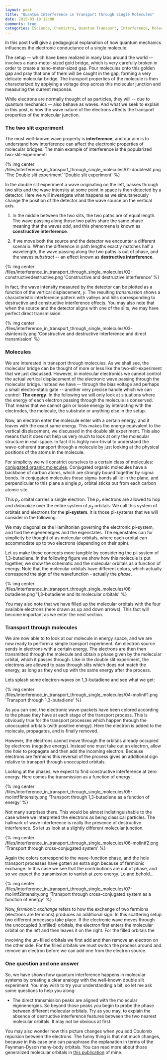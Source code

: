 ```yaml
---
layout: post
title: "Quantum Interference in Transport through Single Molecules"
date: 2015-03-10 12:00
comments: true
categories: [Science, Chemistry, Quantum Transport, Interference, Molecular Electronics]
---
```


In this post I will give a pedagogical explanation of how quantum mechanics influences the electronic conductance of a single molecule.

The setup -- which have been realized in many labs around the world -- involves a nano-meter-sized gold bridge, which is very carefully broken in order to create a nano-meter-sized gap. Pour molecules onto this golden gap and pray that one of them will be caught in the gap, forming a very delicate molecular bridge. The transport properties of the molecule is then characterized by applying a voltage drop across this molecular junction and measuring the current response.

While electrons are normally thought of as particles, they will -- due to quantum mechanics -- also behave as waves. And what we seek to explain in this post, is how the wave nature of the electrons affects the transport properties of the molecular junction.

### The two slit experiment

The most well-known wave property is **interference**, and our aim is to understand how interference can affect the electronic properties of molecular bridges. The main example of interference is the popularized two-slit-experiment:

{% img center /files/interference_in_transport_through_single_molecules/01-doubleslit.png 'The Double slit experiment' 'Double slit experiment' %}

In the double slit experiment a wave originating on the left, passes through two slits and the wave intensity at some point in space is then detected by a detector. Here we will investigate what happens as we simultaneously change the position of the detector and the wave source on the vertical axis. 

1. In the middle between the two slits, the two paths are of equal length. The wave passing along those two paths share the same phase meaning that the waves *add*, and this phenomena is known as **constructive interference**. 

2. If we move both the source and the detector we encounter a different scenario. When the difference in path lengths exactly matches half a wavelength, the wave passing along the two paths is out of phase, and the waves *substract* -- an effect known as **destructive interference**. 

{% img center /files/interference_in_transport_through_single_molecules/02-constructivedestructive.png 'Constructive and destructive interference' %}

In fact, the wave intensity measured by the detector can be plotted as a function of the vertical displacement, *y*. The resulting *transmission* shows a characteristic interference pattern with valleys and hills corresponding to destructive and constructive interference effects. You may also note that when the source and the detector aligns with one of the slits, we may have perfect direct transmission:

{% img center /files/interference_in_transport_through_single_molecules/03-dsintensity.png 'Constructive and destructive interference and direct transmission' %}

### Molecules

We are interested in transport through molecules. As we shall see, the molecular bridge can be thought of more or less like the two-slit-experiment that we just discussed. However, in molecular electronics we cannot control the actual vertical displacement of the electronic wave passing through the molecular bridge. Instead we have -- through the bias voltage and perhaps a small electro-static gate -- another very precise handle which we can control: **The energy**. In the following we will only look at situations where the energy of each electron passing through the molecule is conserved. That means that we cannot gain or loose energy by interacting with the electrodes, the molecule, the substrate or anything else in the setup. 

Now, an electron enter the molecule enter with a certain energy, and it leaves with the exact same energy. This makes the energy equivalent to the vertical displacement, we discussed in the double slit experiment. This also means that it does not help us very much to look at only the molecular structure in real-space. In fact it is highly non-trivial to understand the wave-coherent transport through a molecule by just looking at the physical positions of the atoms in the molecule. 

For simplicity we will constrict ourselves to a certain class of molecules: [conjugated organic molecules](https://en.wikipedia.org/wiki/Conjugated_system). Conjugated organic molecules have a backbone of carbon atoms, which are strongly bound together by sigma bonds. In conjugated molecules those sigma-bonds all lie in the plane, and perpendicular to this plane a single $p_z$ orbital sticks out from each carbon atomic site. 

This $p_z$ orbital carries a single electron. The $p_z$ electrons are allowed to hop and *delocalize* over the entire system of $p_z$ orbitals. We call this system of orbitals and electrons for the **pi-system**. It is those pi-systems that we will consider in the following.

We may diagonalize the Hamiltonian governing the electronic pi-system, and find the eigenenergies and the eigenstates. The eigenstates can for simplicity be thought of as molecular orbitals, where each orbital can accommodate up to two electrons (depending on their spin). 

Let us make these concepts more tangible by considering the pi-system of 1,3-butadiene. In the following figure we show how this molecule is put together, we show the schematic and the molecular orbitals as a function of energy. Note that the molecular orbitals have different colors, which actually correspond the sign of the wavefunction - actually the *phase*.

{% img center /files/interference_in_transport_through_single_molecules/08-butadiene.png '1,3-butadiene and its molecular orbitals' %}

You may also note that we have filled up the molecular orbitals with the four available electrons (here drawn as up and down arrows). This fact will become important as we enter the next section.

### Transport through molecules

We are now able to to look at our molecule in energy space, and we are now ready to perform a simple transport experiment. Am electron source sends in electrons with a certain energy. The electrons are then then transmitted through the molecule and obtain a phase given by the molecular orbital, which it passes through. Like in the double slit experiment, the electrons are allowed to pass through slits which does not match the energy, as long as they end up with the same energy after the process.

Lets splash some electron-waves on 1,3-butadiene and see what we get:

{% img center /files/interference_in_transport_through_single_molecules/04-molintf1.png 'Transport through 1,3-butadiene' %}

As you can see, the electronic wave-packets have been colored according to the phase they have at each stage of the transport process. This is obviously true for the transport processes which happen through the unoccupied orbitals (with positive energy). Here the electron is added to the molecule, propagates, and is finally removed.

However, the electrons cannot move through the orbitals already occupied by electrons (negative energy). Instead one must take out an electron, allow the *hole* to propagate and then add the incoming electron. Because electrons are fermions this reversal of the process gives an additional sign relative to transport through unoccupied orbitals.

Looking at the phases, we expect to find constructive interference at zero energy. Here comes the transmission as a function of energy:

{% img center /files/interference_in_transport_through_single_molecules/05-molintf1intensity.png 'Transport through 1,3-butadiene as a function of energy' %}

Not many surprises there. This would be almost indistinguishable to the case where we interpreted the electrons as being classical particles. The hallmark of wave interference is really the presence of destructive interference. So let us look at a slightly different molecular junction.

{% img center /files/interference_in_transport_through_single_molecules/06-molintf2.png 'Transport through cross-conjugated system' %}

Again the colors correspond to the wave-function phase, and the hole transport processes have gotten an extra sign because of fermionic exchange. In this case we see that the contributions are out of phase, and so we expect the transmission to vanish at zero energy. Lo and behold&hellip;

{% img center /files/interference_in_transport_through_single_molecules/07-molintf2intensity.png 'Transport through cross-conjugated system as a function of energy' %}

Now, *fermionic exchange* refers to how the exchange of two fermions (electrons are fermions) produces an additional sign. In this scattering setup two different processes take place. If the electronic wave moves through the unoccupied (unfilled) orbitals, the electron first enters the molecular orbital on the left and then leaves it on the right. For the filled orbitals the 

 involving the un-filled orbitals we first add and then remove an electron on the other side. For the filled orbitals we must switch the process around and remove an electron before we can add one from the electron source.

### One question and one answer

So, we have shown how quantum interference happens in molecular systems by creating a clear analogy with the well-known double slit experiment. You may wish to try your understanding a bit, so let me ask some questions to help you along:

- The direct transmission peaks are aligned with the molecular eigenenergies. So beyond those peaks you begin to probe the phase between different molecular orbitals. Try as you may, to explain the absence of destructive interference features between the two nearest molecular orbitals. It may not be obvious at first.

You may also wonder how this picture changes when you add Coulomb repulsion between the electrons. The funny thing is that not much changes, because in this case one can paraphrase the explanation in terms of the Feynman-Dyson many-body orbitals. You can read more about those generalized molecular orbitals in [this publication](http://arxiv.org/abs/1403.4056) of mine.






